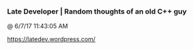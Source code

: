 ﻿

### Late Developer | Random thoughts of an old C++ guy
@ 6/7/17 11:43:05 AM

https://latedev.wordpress.com/

